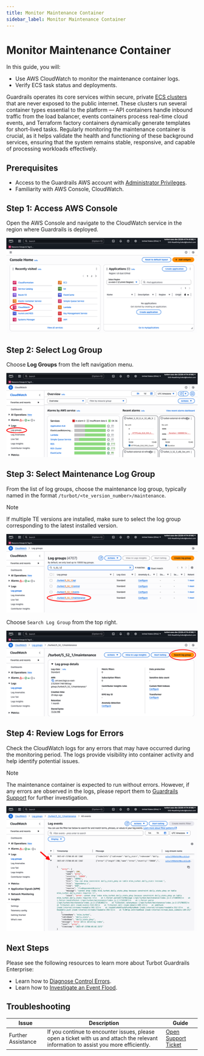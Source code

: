 ```yaml
---
title: Monitor Maintenance Container
sidebar_label: Monitor Maintenance Container
---
```


# Monitor Maintenance Container

In this guide, you will:
- Use AWS CloudWatch to monitor the maintenance container logs.
- Verify ECS task status and deployments.

Guardrails operates its core services within secure, private [ECS clusters](/guardrails/docs/guides/hosting-guardrails/FAQ#how-does-turbot-guardrails-use-aws-elastic-container-service-ecs) that are never exposed to the public internet. These clusters run several container types essential to the platform — API containers handle inbound traffic from the load balancer, events containers process real-time cloud events, and Terraform factory containers dynamically generate templates for short-lived tasks. Regularly monitoring the maintenance container is crucial, as it helps validate the health and functioning of these background services, ensuring that the system remains stable, responsive, and capable of processing workloads effectively.

## Prerequisites

- Access to the Guardrails AWS account with [Administrator Privileges](/guardrails/docs/enterprise/FAQ/admin-permissions).
- Familiarity with AWS Console, CloudWatch.

## Step 1: Access AWS Console

Open the AWS Console and navigate to the CloudWatch service in the region where Guardrails is deployed.

![AWS Console CloudWatch](./aws-console-home.png)

## Step 2: Select Log Group

Choose **Log Groups** from the left navigation menu.

![Select Log Groups Navigation](./aws-select-log-groups.png)

## Step 3: Select Maintenance Log Group

From the list of log groups, choose the maintenance log group, typically named in the format `/turbot/<te_version_number>/maintenance`.

> [!NOTE]
> If multiple TE versions are installed, make sure to select the log group corresponding to the latest installed version.

![Select Maintenance Log Group](./aws-search-select-log-group.png)

Choose `Search Log Group` from the top right. 

![Select Search Log Group Option](./aws-select-search-log-group.png)

## Step 4: Review Logs for Errors

Check the CloudWatch logs for any errors that may have occurred during the monitoring period. The logs provide visibility into container activity and help identify potential issues.

> [!NOTE]
> The maintenance container is expected to run without errors. However, if any errors are observed in the logs, please report them to [Guardrails Support]((https://support.turbot.com)) for further investigation.

![AWS Console CloudWatch](./aws-locate-error.png)

## Next Steps

Please see the following resources to learn more about Turbot Guardrails Enterprise:

- Learn how to [Diagnose Control Errors](https://turbot.com/guardrails/docs/guides/hosting-guardrails/monitoring/diagnose-control-error).
- Learn how to [Investigate an Event Flood](https://turbot.com/guardrails/docs/guides/hosting-guardrails/monitoring/investigate-event-flood).

## Troubleshooting

| Issue                                      | Description                                                                                                                                                                                                 | Guide                                |
|----------------------------------------------|-------------------------------------------------------------------------------------------------------------------------------------------------------------------------------------------------------------------|-----------------------------------------------------|
| Further Assistance                       | If you continue to encounter issues, please open a ticket with us and attach the relevant information to assist you more efficiently.                                                 | [Open Support Ticket](https://support.turbot.com)   |